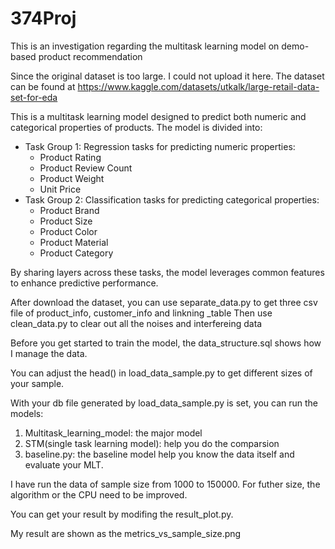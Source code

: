 # 374Proj
This is an investigation regarding the multitask learning model on demo-based product recommendation

Since the original dataset is too large. I could not upload it here.
The dataset can be found at https://www.kaggle.com/datasets/utkalk/large-retail-data-set-for-eda

This is a multitask learning model designed to predict both numeric and categorical properties of products. 
The model is divided into:
- Task Group 1: Regression tasks for predicting numeric properties:
  - Product Rating
  - Product Review Count
  - Product Weight
  - Unit Price
- Task Group 2: Classification tasks for predicting categorical properties:
  - Product Brand
  - Product Size
  - Product Color
  - Product Material
  - Product Category

By sharing layers across these tasks, the model leverages common features to enhance predictive performance.

After download the dataset, you can use separate_data.py to get three csv file of product_info, customer_info and linkning _table
Then use clean_data.py to clear out all the noises and interfereing data

Before you get started to train the model, the data_structure.sql shows how I manage the data. 

You can adjust the head() in load_data_sample.py to get different sizes of your sample.

With your db file generated by load_data_sample.py is set, you can run the models:

1. Multitask_learning_model: the major model
2. STM(single task learning model): help you do the comparsion
3. baseline.py: the baseline model help you know the data itself and evaluate your MLT.

I have run the data of sample size from 1000 to 150000. For futher size, the algorithm or the CPU need to be improved.

You can get your result by modifing the result_plot.py.

My result are shown as the metrics_vs_sample_size.png
